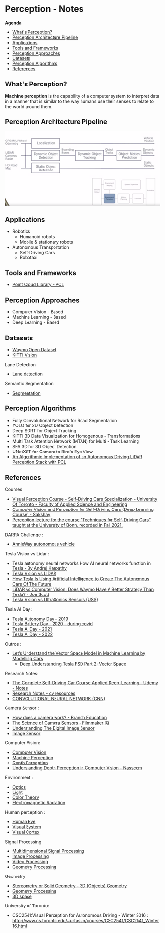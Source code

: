 # Perception - Notes

**Agenda**
- [What's Perception?](#whats-perception)
- [Perception Architecture Pipeline](#perception-architecture-pipeline)
- [Applications](#applications)
- [Tools and Frameworks](#tools-and-frameworks)
- [Perception Approaches](#perception-approaches)
- [Datasets](#datasets)
- [Perception Algorithms](#perception-algorithms)
- [References](#references)


## What's Perception? 


**Machine perception** is the capability of a computer system to interpret data in a manner that is similar to the way humans use their senses to relate to the world around them.

## Perception Architecture Pipeline

![](https://github.com/afondiel/Self-Driving-Cars-Specialization/blob/main/Course1-Introduction-to-Self-Driving-Cars/resources/w2/img/sw-archi-env-perception0.png?raw=true)

## Applications

- Robotics
  - Humanoid robots
  - Mobile & stationary robots
- Autonomous Transportation
  - Self-Driving Cars
  - Robotaxi 

## Tools and Frameworks

- [Point Cloud Library - PCL](https://pointclouds.org/)

## Perception Approaches

- Computer Vision - Based 
- Machine Learning - Based
- Deep Learning - Based

## Datasets

- [Waymo Open Dataset](https://waymo.com/open/)
- [KITTI Vision](https://www.cvlibs.net/datasets/kitti/)

Lane Detection
- [Lane detection](https://paperswithcode.com/datasets?task=lane-detection&page=1)

Semantic Segmentation
- [Segmentation](https://paperswithcode.com/datasets?task=semantic-segmentation)
 
## Perception Algorithms

- Fully Convolutional Network for Road Segmentation
- YOLO for 2D Object Detection
- Deep SORT for Object Tracking
- KITTI 3D Data Visualization for Homogenous - Transformations
- Multi Task Attention Network (MTAN) for Multi - Task Learning
- SFA 3D for 3D Object Detection
- UNetXST for Camera to Bird's Eye View
- [An Algorithmic Implementation of an Autonomous Driving LiDAR Perception Stack with PCL](https://towardsdatascience.com/an-algorithmic-implementation-of-an-autonomous-driving-lidar-perception-stack-with-pcl-4d5928bcebc7)


## References

Courses

- [Visual Perception Course - Self-Driving Cars Specialization - University Of Toronto - Faculty of Applied Science and Engineering ](https://github.com/afondiel/Self-Driving-Cars-Specialization-Coursera/tree/main/Course3-Visual-Perception-for-Self-Driving-Cars)
- [Computer Vision and Perception for Self-Driving Cars (Deep Learning Course) - Sakshay](https://youtu.be/cPOtULagNnI?si=0CFYQ3Dd93_Qmbzv)
- [Perception lecture for the course "Techniques for Self-Driving Cars" taught at the University of Bonn, recorded in Fall 2021.](https://www.youtube.com/watch?v=tufYlgHIGvs&list=RDCMUCi1TC2fLRvgBQNe-T4dp8Eg&start_radio=1&rv=tufYlgHIGvs&t=2)

DARPA Challenge : 
- [AnnieWay autonomous vehicle](https://github.com/afondiel/Self-Driving-Cars-Specialization-Coursera/blob/main/Course1-Introduction-to-Self-Driving-Cars/resources/AnnieWay-autonomous-system-paper-karlsruhe-university-germany-2008-long-version.pdf)

Tesla Vision vs Lidar : 
- [Tesla autonomy neural networks How AI neural networks function in Tesla - By Andrej Karpathy](https://www.youtube.com/watch?v=eZOHA6Uy52k)
- [Tesla Vision vs LIDAR](https://www.youtube.com/watch?v=W-ubNvS0RGU)
- [How Tesla Is Using Artificial Intelligence to Create The Autonomous Cars Of The Future](https://bernardmarr.com/how-tesla-is-using-artificial-intelligence-to-create-the-autonomous-cars-of-the-future/)
- [LiDAR vs Computer Vision: Does Waymo Have A Better Strategy Than Tesla? - Joe Scott](https://www.youtube.com/watch?v=HmjuEikY4ew)
- [Tesla Vision vs UltraSonics Sensors (USS)](https://www.youtube.com/watch?v=1imyiPbYB24)

Tesla AI Day : 
- [Tesla Autonomy Day - 2019](https://www.youtube.com/watch?v=Ucp0TTmvqOE)
- [Tesla Battery Day - 2020 - during covid](https://www.youtube.com/watch?v=l6T9xIeZTds)
- [Tesla AI Day - 2021](https://www.youtube.com/watch?v=j0z4FweCy4M&t=37s)
- [Tesla AI Day - 2022](https://www.youtube.com/watch?v=ODSJsviD_SU&t=3480s)

Outros : 
- [Let’s Understand the Vector Space Model in Machine Learning by Modelling Cars](https://towardsdatascience.com/lets-understand-the-vector-space-model-in-machine-learning-by-modelling-cars-b60a8df6684f)
  - [Deep Understanding Tesla FSD Part 2: Vector Space](https://saneryee-studio.medium.com/deep-understanding-tesla-fsd-part-2-vector-space-2964bfc10b17#:~:text=Tesla%20calls%20this%203D%20space,then%20visualized%20in%20this%20space.)


Research Notes:

- [The Complete Self-Driving Car Course Applied Deep-Learning - Udemy - Notes](https://github.com/afondiel/The-Complete-Self-Driving-Car-Course-Udemy/blob/main/self-driving-cars-dl-notes.md)
- [Research Notes - cv resources](https://github.com/afondiel/research-notes/blob/master/computer-vision-notes/cv-notes.md)
- [CONVOLUTIONAL NEURAL NETWORK (CNN)](https://github.com/afondiel/research-notes/blob/master/ai/ml-notes/deep-learning-notes/neural-nets-architecture-notes.md)

Camera Sensor : 

- [How does a camera work? - Branch Education ](https://www.youtube.com/watch?v=B7Dopv6kzJA)
- [The Science of Camera Sensors - Filmmaker IQ](https://www.youtube.com/watch?v=MytCfECfqWc)
- [Understanding The Digital Image Sensor](https://thinklucid.com/tech-briefs/understanding-digital-image-sensors/)
- [Image Sensor](https://en.wikipedia.org/wiki/Image_sensor)


Computer Vision: 
- [Computer Vision](https://en.wikipedia.org/wiki/Computer_vision)
- [Machine Perception](https://en.wikipedia.org/wiki/Machine_perception)
- [Depth Perception](https://en.wikipedia.org/wiki/Depth_perception)
- [Understanding Depth Perception in Computer Vision - Nasscom](https://coe-dsai.nasscom.in/understanding-depth-perception-in-computer-vision/)

Environment : 
- [Optics](https://en.wikipedia.org/wiki/Optics)
- [Light](https://en.wikipedia.org/wiki/Light)
- [Color Theory](https://en.wikipedia.org/wiki/Color_theory)
- [Electromagnetic Radiation](https://en.wikipedia.org/wiki/Electromagnetic_radiation)

Human perception : 
- [Human Eye](https://en.wikipedia.org/wiki/Human_eye)
- [Visual System](https://en.wikipedia.org/wiki/Visual_system)
- [Visual Cortex](https://en.wikipedia.org/wiki/Visual_cortex)

Signal Processing

- [Multidimensional Signal Processing](https://en.wikipedia.org/wiki/Category:Multidimensional_signal_processing)
- [Image Processing](https://en.wikipedia.org/wiki/Category:Image_processing)
- [Video Processing](https://en.wikipedia.org/wiki/Category:Video_processing)
- [Geometry Processing](https://en.wikipedia.org/wiki/Category:Geometry_processing)

Geometry
- [Stereometry or Solid Geometry - 3D (Objects) Geometry](https://en.wikipedia.org/wiki/Solid_geometry)
- [Geometry Processing](https://en.wikipedia.org/wiki/Geometry_processing)
- [3D space](https://en.wikipedia.org/wiki/Three-dimensional_space)

University of Toronto: 

- CSC2541:Visual Perception for Autonomous Driving - Winter 2016 : http://www.cs.toronto.edu/~urtasun/courses/CSC2541/CSC2541_Winter16.html

